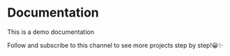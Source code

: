 # Documentation

This is a demo documentation

Follow and subscribe to this channel to see more projects step by step!😀✨